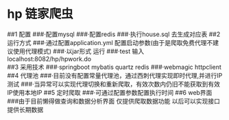 # hp 链家爬虫 
##1 配置
###·配置mysql
###·配置redis
###·执行house.sql 去生成对应表
##2 运行方式 
###·通过配置application.yml 配置启动参数(由于是爬取免费代理不建议使用代理模式)
###·以jar形式 运行
###·test 输入localhost:8082/hp/hpwork.do  
##3 采用技术
###·springboot mybatis quartz redis
###·webmagic httpclient 
##4 代理池
###·目前没有配置常量代理池，通过西刺代理实现即时代理,并进行IP测试
###·当异常可以实现代理切换和重新爬取，有效次数内仍旧不能获取到有效IP使用本地IP
##5 定时爬取
###·可通过配置参数配置执行时间
##6 web界面
###由于目前懒得做查询和数据分析界面 仅提供爬取数据功能 以后可以实现接口提供长期数据
